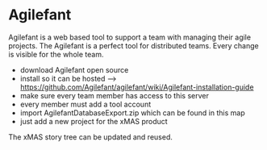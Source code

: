 Agilefant
=========
Agilefant is a web based tool to support a team with
managing their agile projects.
The Agilefant is a perfect tool for distributed teams.
Every change is visible for the whole team.

* download Agilefant open source
* install so it can be hosted -->  https://github.com/Agilefant/agilefant/wiki/Agilefant-installation-guide
* make sure every team member has access to this server
* every member must add a tool account
* import AgilefantDatabaseExport.zip which can be found in this map
* just add a new project for the xMAS product

The xMAS story tree can be updated and reused.